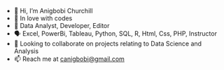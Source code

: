 - 👋 Hi, I’m Anigbobi Churchill
- 👀 In love with codes
- 🌱 Data Analyst, Developer, Editor
- 🗣️ Excel, PowerBi, Tableau, Python, SQL, R, Html, Css, PHP, Instructor
- 💞️ Looking to collaborate on projects relating to Data Science and Analysis
- 📫 Reach me at canigbobi@gmail.com

<!---
Canigbobi1/Canigbobi1 is a ✨ special ✨ repository because its `README.md` (this file) appears on your GitHub profile.
You can click the Preview link to take a look at your changes.
--->
